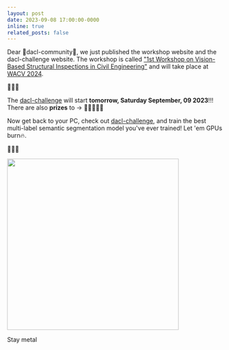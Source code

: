 ```yaml
---
layout: post
date: 2023-09-08 17:00:00-0000
inline: true
related_posts: false
---
```


Dear 🐶dacl-community🐶, we just published the workshop website and the dacl-challenge website. The workshop is called ["1st Workshop on Vision-Based Structural Inspections in Civil Engineering"](https://dacl.ai/workshop.html) and will take place at [WACV 2024](https://wacv2024.thecvf.com/). 

🐶🐶🐶

The [dacl-challenge](https://eval.ai/web/challenges/challenge-page/2130/overview) will start **tomorrow, Saturday September, 09 2023**!!! There are also **prizes** to &rarr; 🫰🤑🤑🤑🫰

Now get back to your PC, check out [dacl-challenge](https://eval.ai/web/challenges/challenge-page/2130/overview), and train the best multi-label semantic segmentation model you've ever trained! Let 'em GPUs burn🔥. 


🐶🐶🐶

<img src="https://i.chzbgr.com/full/8369527552/h08A32DEE/heavy-metal-constructioning" width="400"/>


Stay metal


